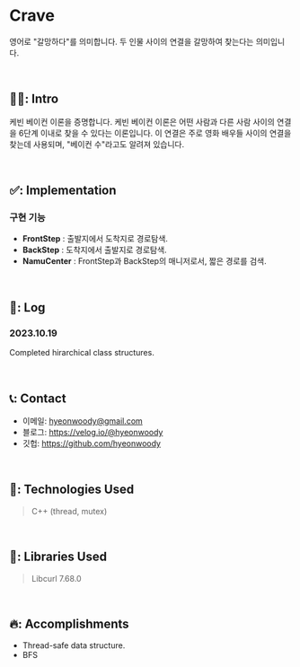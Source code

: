 # Crave
 영어로 "갈망하다"를 의미합니다. 두 인물 사이의 연결을 갈망하여 찾는다는 의미입니다.

<br>

## 🧑‍💻: Intro

케빈 베이컨 이론을 증명합니다. 케빈 베이컨 이론은 어떤 사람과 다른 사람 사이의 연결을 6단계 이내로 찾을 수 있다는 이론입니다. 
이 연결은 주로 영화 배우들 사이의 연결을 찾는데 사용되며, "베이컨 수"라고도 알려져 있습니다.

</br>

## ✅: Implementation
 
 ### 구현 기능
 - **FrontStep** : 출발지에서 도착지로 경로탐색.
- **BackStep** : 도착지에서 출발지로 경로탐색.
- **NamuCenter** : FrontStep과 BackStep의 매니저로서, 짧은 경로를 검색.

<br>

## 📓: Log

### 2023.10.19
Completed hirarchical class structures.


<br>

## 📞: Contact
- 이메일: hyeonwoody@gmail.com
- 블로그: https://velog.io/@hyeonwoody
- 깃헙: https://github.com/hyeonwoody

<br>

## 🧱: Technologies Used
>C++ (thread, mutex)    

<br>

## 📖: Libraries Used
>Libcurl 7.68.0
 
<br>

 ## 🔥: Accomplishments
- Thread-safe data structure.
- BFS

<br>